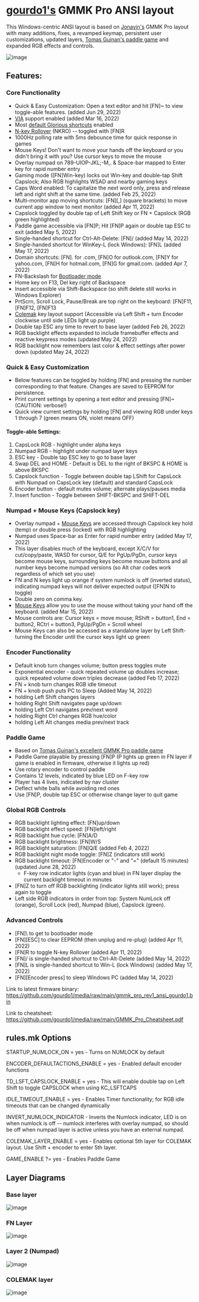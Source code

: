 # [gourdo1's](mailto:gourdo1@outlook.com) GMMK Pro ANSI layout

This Windows-centric ANSI layout is based on [Jonavin's](https://github.com/qmk/qmk_firmware/tree/master/keyboards/gmmk/pro/rev1/ansi/keymaps/jonavin) GMMK Pro layout with many additions, fixes, a revamped keymap, persistent user customizations, updated layers, [Tomas Guinan's paddle game](https://github.com/qmk/qmk_firmware/tree/master/keyboards/gmmk/pro/rev1/ansi/keymaps/paddlegame) and expanded RGB effects and controls.

![image](https://raw.githubusercontent.com/gourdo1/media/main/susuwatari.jpg)

## Features:

### Core Functionality

* Quick & Easy Customization: Open a text editor and hit [FN]~ to view toggle-able features. (added Jun 29, 2022)
* [VIA](https://www.caniusevia.com/) support enabled (added Mar 16, 2022)
* Most [default Glorious shortcuts](https://cdn.shopify.com/s/files/1/0549/2681/files/GMMK_Pro_User_Guide.pdf) enabled
* [N-key Rollover](https://en.wikipedia.org/wiki/Rollover_\(keyboard\)#n-key_rollover) (NKRO) -- toggled with [FN]R
* 1000Hz polling rate with 5ms debounce time for quick response in games
* Mouse Keys! Don't want to move your hands off the keyboard or you didn't bring it with you? Use cursor keys to move the mouse
* Overlay numpad on 789-UIOP-JKL;-M,. & Space-bar mapped to Enter key for rapid number entry
* Gaming mode ([FN]Win-key) locks out Win-key and double-tap Shift Capslock; Also RGB highlights WSAD and nearby gaming keys
* Caps Word enabled: To capitalize the next word only, press and release left and right shift at the same time. (added Feb 25, 2022)
* Multi-monitor app moving shortcuts: [FN][,] (square brackets) to move current app window to next monitor (added Apr 11, 2022)
* Capslock toggled by double tap of Left Shift key or FN + Capslock (RGB green highlighted)
* Paddle game accessible via [FN]P; Hit [FN]P again or double tap ESC to exit (added May 5, 2022)
* Single-handed shortcut for Ctrl-Alt-Delete: [FN]/ (added May 14, 2022)
* Single-handed shortcut for WinKey-L (lock Windows): [FN]L (added May 17, 2022)
* Domain shortcuts: [FN]. for .com, [FN]O for outlook.com, [FN]Y for yahoo.com, [FN]H for hotmail.com, [FN]G for gmail.com. (added Apr 7, 2022)
* FN-Backslash for [Bootloader mode](https://github.com/qmk/qmk_firmware/blob/master/docs/newbs_flashing.md)
* Home key on F13, Del key right of Backspace
* Insert accessible via Shift-Backspace (so shift delete still works in Windows Explorer)
* PrtScrn, Scroll Lock, Pause/Break are top right on the keyboard: [FN]F11, [FN]F12, [FN]F13
* [Colemak](https://colemak.com/) key layout support (Accessible via Left Shift + turn Encoder clockwise until side LEDs light up purple)
* Double tap ESC any time to revert to base layer (added Feb 26, 2022)
* RGB backlight effects expanded to include framebuffer effects and reactive keypress modes (updated May 24, 2022)
* RGB backlight now remembers last color & effect settings after power down (updated May 24, 2022)

### Quick & Easy Customization
* Below features can be toggled by holding [FN] and pressing the number corresponding to that feature. Changes are saved to EEPROM for persistence.
* Print current settings by opening a text editor and pressing [FN]~ (CAUTION: verbose!)
* Quick view current settings by holding [FN] and viewing RGB under keys 1 through 7 (green means ON, violet means OFF)
#### Toggle-able Settings:
1. CapsLock RGB - highlight under alpha keys
2. Numpad RGB - highlight under numpad layer keys
3. ESC key - Double tap ESC key to go to base layer
4. Swap DEL and HOME - Default is DEL to the right of BKSPC & HOME is above BKSPC
5. Capslock function - Toggle between double tap LShift for CapsLock with Numpad on CapsLock key (default) and standard CapsLock
6. Encoder button - default mutes volume; alternate plays/pauses media
7. Insert function - Toggle between SHIFT-BKSPC and SHIFT-DEL

### Numpad + Mouse Keys (Capslock key)

* Overlay numpad + [Mouse Keys](https://github.com/qmk/qmk_firmware/blob/master/docs/feature_mouse_keys.md) are accessed through Capslock key hold (temp) or double press (locked) with RGB highlighting
* Numpad uses Space-bar as Enter for rapid number entry (added May 17, 2022)
* This layer disables much of the keyboard, except X/C/V for cut/copy/paste, WASD for cursor, Q/E for PgUp/PgDn, cursor keys become mouse keys, surrounding keys become mouse buttons and all number keys become numpad versions (so Alt char codes work regardless of which set you use)
* FN and N keys light up orange if system numlock is off (inverted status), indicating numpad keys will not deliver expected output ([FN]N to toggle)
* Double zero on comma key.
* [Mouse Keys](https://github.com/qmk/qmk_firmware/blob/master/docs/feature_mouse_keys.md) allow you to use the mouse without taking your hand off the keyboard. (added Mar 15, 2022)
* Mouse controls are: Cursor keys = move mouse; RShift = button1, End = button2, RCtrl = button3, PgUp/PgDn = Scroll wheel
* Mouse Keys can also be accessed as a standalone layer by Left Shift-turning the Encoder until the cursor keys light up green

### Encoder Functionality

* Default knob turn changes volume; button press toggles mute
* Exponential encoder - quick repeated volume up doubles increase; quick repeated volume down triples decrease (added Feb 17, 2022)
* FN + knob turn changes RGB idle timeout
* FN + knob push puts PC to Sleep (Added May 14, 2022)
* holding Left Shift changes layers
* holding Right Shift navigates page up/down
* holding Left Ctrl navigates prev/next word
* holding Right Ctrl changes RGB hue/color
* holding Left Alt changes media prev/next track

### Paddle Game

* Based on [Tomas Guinan's excellent GMMK Pro paddle game](https://github.com/qmk/qmk_firmware/tree/master/keyboards/gmmk/pro/rev1/ansi/keymaps/paddlegame)
* Paddle Game playable by pressing [FN]P (P lights up green in FN layer if game is enabled in firmware, otherwise it lights up red)
* Use rotary encoder to control paddle
* Contains 12 levels, indicated by blue LED on F-key row
* Player has 4 lives, indicated by nav cluster
* Deflect white balls while avoiding red ones
* Use [FN]P, double tap ESC or otherwise change layer to quit game

### Global RGB Controls

* RGB backlight lighting effect: [FN]up/down
* RGB backlight effect speed: [FN]left/right
* RGB backlight hue cycle: [FN]A/D
* RGB backlight brightness: [FN]W/S
* RGB backlight saturation: [FN]Q/E (added Feb 4, 2022)
* RGB backlight night mode toggle: [FN]Z (indicators still work)
* RGB backlight timeout: [FN]Encoder or "-" and "=" (default 15 minutes) (updated June 28, 2022)
    *  F-key row indicator lights (cyan and blue) in FN layer display the current backlight timeout in minutes
* [FN]Z to turn off RGB backlighting (indicator lights still work); press again to toggle
* Left side RGB indicators in order from top: System NumLock off (orange), Scroll Lock (red), Numpad (blue), Capslock (green).

### Advanced Controls

* [FN]\ to get to bootloader mode
* [FN][ESC] to clear EEPROM (then unplug and re-plug) (added Apr 11, 2022)
* [FN]R to toggle N-key Rollover (added Apr 11, 2022)
* [FN]/ is single-handed shortcut to Ctrl-Alt-Delete (added May 14, 2022)
* [FN]L is single-handed shortcut to Win-L (lock Windows) (added May 17, 2022)
* [FN][Encoder press] to sleep Windows PC (added May 14, 2022)

Link to latest firmware binary: https://github.com/gourdo1/media/raw/main/gmmk_pro_rev1_ansi_gourdo1.bin

Link to cheatsheet: https://github.com/gourdo1/media/raw/main/GMMK_Pro_Cheatsheet.pdf


## rules.mk Options

STARTUP_NUMLOCK_ON = yes             - Turns on NUMLOCK by default

ENCODER_DEFAULTACTIONS_ENABLE = yes  - Enabled default encoder functions

TD_LSFT_CAPSLOCK_ENABLE = yes        - This will enable double tap on Left Shift to toggle CAPSLOCK when using KC_LSFTCAPS

IDLE_TIMEOUT_ENABLE = yes            - Enables Timer functionality; for RGB idle timeouts that can be changed dynamically

INVERT_NUMLOCK_INDICATOR             - Inverts the Numlock indicator, LED is on when numlock is off -- numlock interferes with overlay numpad, so should  be off when numpad layer is active unless you have an external numpad.

COLEMAK_LAYER_ENABLE = yes           - Enables optional 5th layer for COLEMAK layout. Use Shift + encoder to enter 5th layer.

GAME_ENABLE ?= yes                   - Enables Paddle Game

## Layer Diagrams
### Base layer
![image](https://raw.githubusercontent.com/gourdo1/media/main/base.png)

### FN Layer
![image](https://raw.githubusercontent.com/gourdo1/media/main/fn1.png)

### Layer 2 (Numpad)
![image](https://raw.githubusercontent.com/gourdo1/media/main/numpad.png)

### COLEMAK layer
![image](https://user-images.githubusercontent.com/71780717/131235050-980d2f54-2d23-4ae8-a83f-9fcdbe60d6cb.png)
